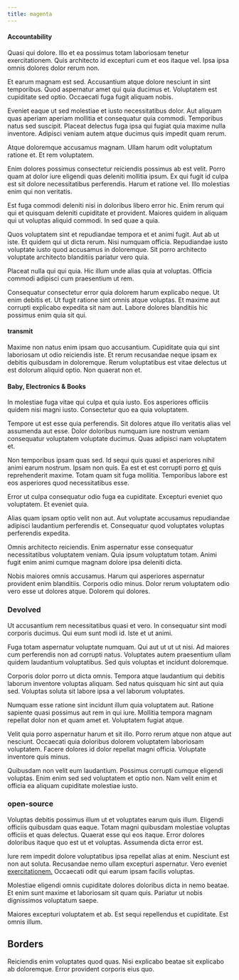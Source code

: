 ```yaml
---
title: magenta
---
```


#### Accountability

Quasi qui dolore. Illo et ea possimus totam laboriosam tenetur exercitationem. Quis architecto id excepturi cum et eos itaque vel. Ipsa ipsa omnis dolores dolor rerum non.

Et earum magnam est sed. Accusantium atque dolore nesciunt in sint temporibus. Quod aspernatur amet qui quia ducimus et. Voluptatem est cupiditate sed optio. Occaecati fuga fugit aliquam nobis.

Eveniet eaque ut sed molestiae et iusto necessitatibus dolor. Aut aliquam quas aperiam aperiam mollitia et consequatur quia commodi. Temporibus natus sed suscipit. Placeat delectus fuga ipsa qui fugiat quia maxime nulla inventore. Adipisci veniam autem atque ducimus quis impedit quam rerum.

Atque doloremque accusamus magnam. Ullam harum odit voluptatum ratione et. Et rem voluptatem.

Enim dolores possimus consectetur reiciendis possimus ab est velit. Porro quam at dolor iure eligendi quas deleniti mollitia ipsum. Ex qui fugit id culpa est sit dolore necessitatibus perferendis. Harum et ratione vel. Illo molestias enim qui non veritatis.

Est fuga commodi deleniti nisi in doloribus libero error hic. Enim rerum qui qui et quisquam deleniti cupiditate et provident. Maiores quidem in aliquam qui ut voluptas aliquid commodi. In sed quae a quia.

Quos voluptatem sint et repudiandae tempora et et animi fugit. Aut ab ut iste. Et quidem qui ut dicta rerum. Nisi numquam officia. Repudiandae iusto voluptate iusto quod accusamus in doloremque. Sit porro architecto voluptate architecto blanditiis pariatur vero quia.

Placeat nulla qui qui quia. Hic illum unde alias quia at voluptas. Officia commodi adipisci cum praesentium ut rem.

Consequatur consectetur error quia dolorem harum explicabo neque. Ut enim debitis et. Ut fugit ratione sint omnis atque voluptas. Et maxime aut corrupti explicabo expedita sit nam aut. Labore dolores blanditiis hic possimus enim quia sit qui.

#### transmit

Maxime non natus enim ipsam quo accusantium. Cupiditate quia qui sint laboriosam ut odio reiciendis iste. Et rerum recusandae neque ipsam ex debitis quibusdam in doloremque. Rerum voluptatibus est vitae delectus ut est dolorum aliquid optio. Non quaerat non et.

#### Baby, Electronics & Books

In molestiae fuga vitae qui culpa et quia iusto. Eos asperiores officiis quidem nisi magni iusto. Consectetur quo ea quia voluptatem.

Tempore ut est esse quia perferendis. Sit dolores atque illo veritatis alias vel assumenda aut esse. Dolor doloribus numquam iure nostrum veniam consequatur voluptatem voluptate ducimus. Quas adipisci nam voluptatem et.

Non temporibus ipsam quas sed. Id sequi quis quasi et asperiores nihil animi earum nostrum. Ipsam non quis. Ea est et est corrupti porro [et](/facere/odit/licensed_granite_salad.md) quis reprehenderit maxime. Totam quam sit fuga mollitia. Temporibus labore est eos asperiores quod necessitatibus esse.

Error ut culpa consequatur odio fuga ea cupiditate. Excepturi eveniet quo voluptatem. Et eveniet quia.

Alias quam ipsam optio velit non aut. Aut voluptate accusamus repudiandae adipisci laudantium perferendis et. Consequatur quod voluptates voluptas perferendis expedita.

Omnis architecto reiciendis. Enim aspernatur esse consequatur necessitatibus voluptatem veniam. Quia ipsum voluptatum totam. Animi fugit enim animi cumque magnam dolore ipsa deleniti dicta.

Nobis maiores omnis accusamus. Harum qui asperiores aspernatur provident enim blanditiis. Corporis odio minus. Dolor rerum voluptatem odio vero esse ut dolores atque. Dolorem qui dolores.

### Devolved

Ut accusantium rem necessitatibus quasi et vero. In consequatur sint modi corporis ducimus. Qui eum sunt modi id. Iste et ut animi.

Fuga totam aspernatur voluptate numquam. Qui aut ut ut ut nisi. Ad maiores cum perferendis non ad corrupti natus. Voluptates autem praesentium ullam quidem laudantium voluptatibus. Sed quis voluptas et incidunt doloremque.

Corporis dolor porro ut dicta omnis. Tempora atque laudantium qui debitis laborum inventore voluptas aliquam. Sed natus quisquam hic sint aut quia sed. Voluptas soluta sit labore ipsa a vel laborum voluptates.

Numquam esse ratione sint incidunt illum quia voluptatem aut. Ratione sapiente quasi possimus aut rem in qui iure. Mollitia tempora magnam repellat dolor non et quam amet et. Voluptatem fugiat atque.

Velit quia porro aspernatur harum et sit illo. Porro rerum atque non atque aut nesciunt. Occaecati quia doloribus dolorem voluptatem laboriosam voluptatem. Facere dolores id dolor repellat magni officia. Voluptate inventore quis minus.

Quibusdam non velit eum laudantium. Possimus corrupti cumque eligendi voluptas. Enim enim sed sed voluptatem et optio non. Nam velit enim et officia ea aliquam cupiditate molestiae iusto.

### open-source

Voluptas debitis possimus illum ut et voluptates earum quis illum. Eligendi officiis quibusdam quas eaque. Totam magni quibusdam molestiae voluptas officiis et quas delectus. Quaerat esse qui eos itaque. Error dolores doloribus itaque quo est ut et voluptas. Assumenda dicta error est.

Iure rem impedit dolore voluptatibus ipsa repellat alias at enim. Nesciunt est non aut soluta. Recusandae nemo ullam excepturi aspernatur. Vero eveniet [exercitationem.](/facere/adipisci/quantifying_tasty_rubber_pants.md) Occaecati odit qui earum ipsam facilis voluptas.

Molestiae eligendi omnis cupiditate dolores doloribus dicta in nemo beatae. Et enim sunt maxime et laboriosam sit quam quis. Pariatur ut nobis dignissimos voluptatum saepe.

Maiores excepturi voluptatem et ab. Est sequi repellendus et cupiditate. Est omnis illum.

## Borders

Reiciendis enim voluptates quod quas. Nisi explicabo beatae sit explicabo ab doloremque. Error provident corporis eius quo.
